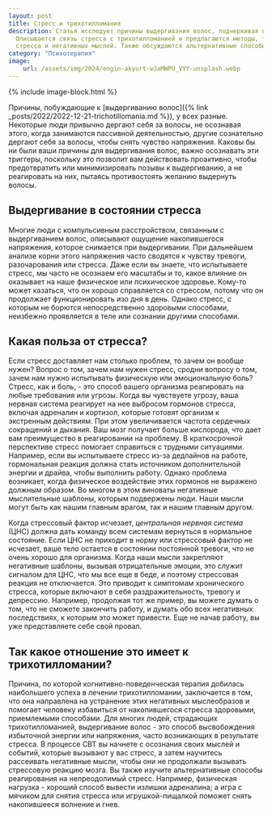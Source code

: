```yaml
---
layout: post
title: Стресс и трихотилломания
description: Статья исследует причины выдергивания волос, подчеркивая важность осознания триггеров для предотвращения этого поведения.
  Описывается связь стресса с трихотилломанией и предлагаются методы, такие как когнитивно-поведенческая терапия, для снижения 
  стресса и негативных мыслей. Также обсуждаются альтернативные способы снятия напряжения, например, физическая активность и стрессовые игрушки.
category: "Психотерапия"
image:
    url: /assets/img/2024/engin-akyurt-wJaMWPU_VYY-unsplash.webp
---
```



{% include image-block.html %}

Причины, побуждающие к [выдергиванию волос]({% link _posts/2022/2022-12-21-trichotillomania.md %}), у всех разные. Некоторые люди привычно дергают себя за волосы, не осознавая этого,
когда занимаются пассивной деятельностью, другие сознательно дергают себя за волосы, чтобы снять чувство напряжения. Каковы бы ни
были ваши причины для выдергивания волос, важно осознавать эти триггеры, поскольку это позволит вам действовать проактивно, 
чтобы предотвратить или минимизировать позывы к выдергиванию, а не реагировать на них, пытаясь противостоять желанию выдернуть волосы.

## Выдергивание в состоянии стресса

Многие люди с компульсивным расстройством, связанным с выдергиванием волос, описывают ощущение накопившегося напряжения, которое снимается
при выдергивании. При дальнейшем анализе корни этого напряжения часто сводятся к чувству тревоги, разочарования или стресса. Даже если вы знаете, 
что испытываете стресс, мы часто не осознаем его масштабы и то, какое влияние он оказывает на наше физическое или психическое здоровье. 
Кому-то может казаться, что он хорошо справляется со стрессом, потому что он продолжает функционировать изо дня в день. Однако стресс, 
с которым не борются непосредственно здоровыми способами, неизбежно проявляется в теле или сознании другими способами.

## Какая польза от стресса?

Если стресс доставляет нам столько проблем, то зачем он вообще нужен? Вопрос о том, зачем нам нужен стресс, сродни вопросу о 
том, зачем нам нужно испытывать физическую или эмоциональную боль? Стресс, как и боль, - это способ вашего организма реагировать 
на любые требования или угрозы. Когда вы чувствуете угрозу, ваша нервная система реагирует на нее выбросом гормонов стресса, 
включая адреналин и кортизол, которые готовят организм к экстренным действиям. При этом увеличивается частота сердечных сокращений 
и дыхания. Ваш мозг получает больше кислорода, что дает вам преимущество в реагировании на проблему. В краткосрочной перспективе 
стресс помогает справиться с трудными ситуациями. Например, если вы испытываете стресс из-за дедлайнов на работе, гормональная реакция 
должна стать источником дополнительной энергии и драйва, чтобы выполнить работу. Однако проблема возникает, когда физическое воздействие 
этих гормонов не выражено должным образом. Во многом в этом виноваты негативные мыслительные шаблоны, которым подвержены люди. 
Наши мысли могут быть как нашим главным врагом, так и нашим главным другом.

Когда стрессовый фактор исчезает, *центральная нервная система* (ЦНС) должна дать команду всем системам вернуться в нормальное состояние. 
Если ЦНС не приходит в норму или стрессовый фактор не исчезает, ваше тело остается в состоянии постоянной тревоги, что не очень 
хорошо для организма. Когда наши мысли закрепляют негативные шаблоны, вызывая отрицательные эмоции, это служит сигналом для ЦНС, 
что мы все еще в беде, и поэтому стрессовая реакция не отключается. Это приводит к симптомам хронического стресса, которые включают
в себя раздражительность, тревогу и депрессию. Например, продолжая тот же пример, вы можете думать о том, что не сможете закончить 
работу, и думать обо всех негативных последствиях, к которым это может привести. Еще не начав работу, вы уже представляете себе свой провал.

## Так какое отношение это имеет к трихотилломании?

Причина, по которой когнитивно-поведенческая терапия добилась наибольшего успеха в лечении трихотилломании, заключается в том, что
она направлена на устранение этих негативных мыслеобразов и помогает человеку избавиться от накопившегося стресса здоровыми, 
приемлемыми способами. Для многих людей, страдающих трихотилломанией, выдергивание волос - это способ высвобождения избыточной
энергии или напряжения, часто возникающих в результате стресса. В процессе CBT вы начнете с осознания своих мыслей и событий,
которые вызывают у вас стресс, а затем научитесь рассеивать негативные мысли, чтобы они не продолжали вызывать стрессовую реакцию 
мозга. Вы также изучите альтернативные способы реагирования на непреодолимый стресс. Например, физическая нагрузка - хороший способ 
вывести излишки адреналина; а игра с мячиком для снятия стресса или игрушкой-пищалкой поможет снять накопившееся волнение и гнев.

